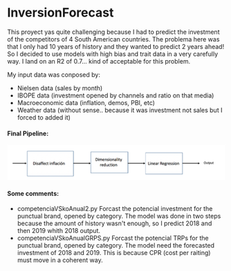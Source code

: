 # InversionForecast

This proyect yas quite challenging because I had to predict the investment of the competitors of 4 South American countries. The problema here was that I only had 10 years of history and they wanted to predict 2 years ahead! So I decided to use models with high bias and trait data in a very carefully way. I land on an R2 of 0.7... kind of acceptable for this problem.

My input data was conposed by:

- Nielsen data (sales by month)
- IBOPE data (investment opened by channels and ratio on that media)
- Macroeconomic data (inflation, demos, PBI, etc)
- Weather data (without sense.. because it was investment not sales but I forced to added it)

#### Final Pipeline:

![Screenshot](Pipeline.png)


#### Some comments:

- competenciaVSkoAnual2.py Forcast the potencial investment for the punctual brand, opened by category. The model was done in two steps because the amount of history wasn't enough, so I predict 2018 and then 2019 whith 2018 output.
- competenciaVSkoAnualGRPS.py Forcast the potencial TRPs for the punctual brand, opened by category. The model need the forecasted investment of 2018 and 2019. This is because CPR (cost per raiting) must move in a coherent way. 


